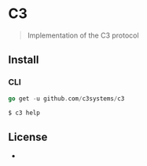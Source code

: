 # C3

> Implementation of the C3 protocol

## Install

### CLI

```go
go get -u github.com/c3systems/c3
```

```bash
$ c3 help
```

## License

-

